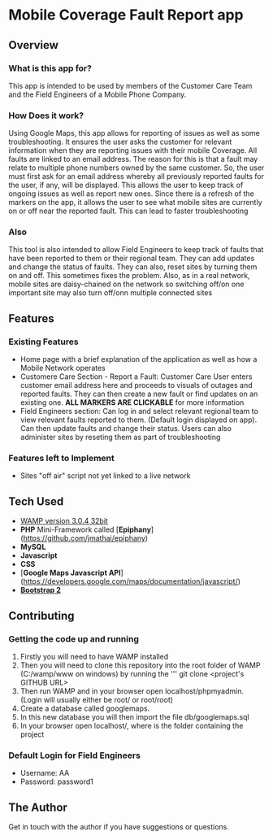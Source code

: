 # Mobile Coverage Fault Report app

##	Overview
### What is this app for?
This app is intended to be used by members of the Customer Care Team and the Field Engineers of a Mobile Phone Company. 

### How Does it work?
Using Google Maps, this app allows for reporting of issues as well as some troubleshooting. It ensures the user asks the customer for relevant information when they are reporting issues with their mobile Coverage. All faults are linked to an email address. The reason for this is that a fault may relate to multiple phone numbers owned by the same customer. So, the user must first ask for an email address whereby all previously reported faults for the user, if any, will be displayed. This allows the user to keep track of ongoing issues as well as report new ones.
Since there is a refresh of the markers on the app, it allows the user to see what mobile sites are currently on or off near the reported fault. This can lead to faster troubleshooting 

### Also

This tool is also intended to allow Field Engineers to keep track of faults that have been reported to them or their regional team. They can add updates and change the status of faults.
They can also, reset sites by turning them on and off. This sometimes fixes the problem. Also, as in a real network, mobile sites are daisy-chained on the network so switching off/on one important site may also turn off/onn multiple connected sites

## Features

### Existing Features
- Home page with a brief explanation of the application as well as how a Mobile Network operates
- Customere Care Section - Report a Fault: Customer Care User enters customer email address here and proceeds to visuals of outages and reported faults. They can then create a new fault or find updates on an existing one. **ALL MARKERS ARE CLICKABLE** for more information
- Field Engineers section:  Can log in and select relevant regional team to view relevant faults reported to them. (Default login displayed on app). Can then update faults and change their status. Users can also administer sites by reseting them as part of troubleshooting

### Features left to Implement
-	Sites "off air" script not yet linked to a live network

## Tech Used
-	[WAMP version 3.0.4 32bit](http://www.wampserver.com/en/download-wampserver-32bits/)
-	**PHP** Mini-Framework called [**Epiphany**] (https://github.com/jmathai/epiphany)
-	**MySQL**
-	**Javascript**
-	**CSS**
-	[**Google Maps Javascript API**] (https://developers.google.com/maps/documentation/javascript/)
-	[**Bootstrap 2**](http://getbootstrap.com/2.3.2/)

## Contributing

### Getting the code up and running
1. Firstly you will need to have WAMP installed
2. Then you will need to clone this repository into the root folder of WAMP (C:/wamp/www on windows) by running the ''' git clone <project's GITHUB URL>
3. Then run WAMP and in your browser open localhost/phpmyadmin. (Login will usually either be root/<blank> or root/root)
4. Create a database called googlemaps.
5. In this new database you will then import the file db/googlemaps.sql
6. In your browser open localhost/<foldername>, where <foldername> is the folder containing the project

### Default Login for Field Engineers
-	Username: AA
-	Password: password1

##	The Author
Get in touch with the author if you have suggestions or questions.






